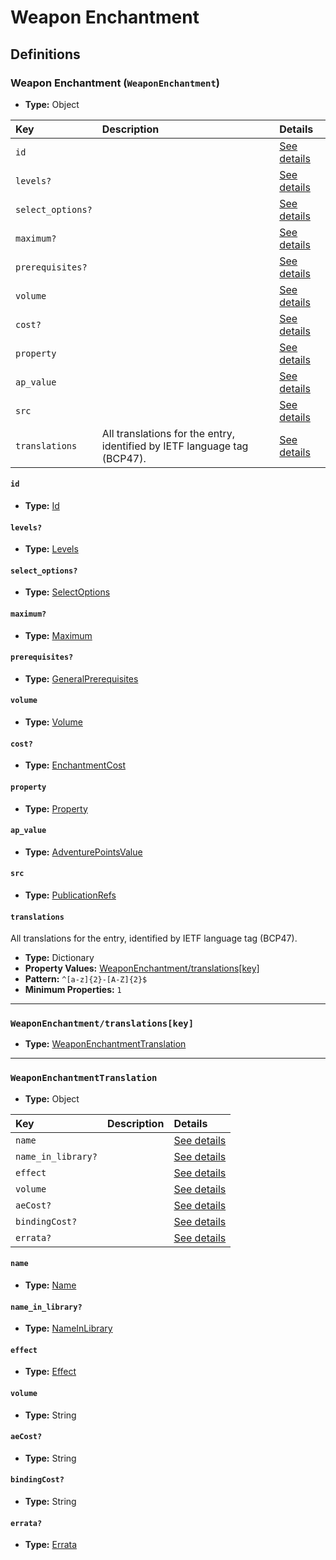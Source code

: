 # Weapon Enchantment

## Definitions

### <a name="WeaponEnchantment"></a> Weapon Enchantment (`WeaponEnchantment`)

- **Type:** Object

Key | Description | Details
:-- | :-- | :--
`id` |  | <a href="#WeaponEnchantment/id">See details</a>
`levels?` |  | <a href="#WeaponEnchantment/levels">See details</a>
`select_options?` |  | <a href="#WeaponEnchantment/select_options">See details</a>
`maximum?` |  | <a href="#WeaponEnchantment/maximum">See details</a>
`prerequisites?` |  | <a href="#WeaponEnchantment/prerequisites">See details</a>
`volume` |  | <a href="#WeaponEnchantment/volume">See details</a>
`cost?` |  | <a href="#WeaponEnchantment/cost">See details</a>
`property` |  | <a href="#WeaponEnchantment/property">See details</a>
`ap_value` |  | <a href="#WeaponEnchantment/ap_value">See details</a>
`src` |  | <a href="#WeaponEnchantment/src">See details</a>
`translations` | All translations for the entry, identified by IETF language tag (BCP47). | <a href="#WeaponEnchantment/translations">See details</a>

#### <a name="WeaponEnchantment/id"></a> `id`

- **Type:** <a href="../_Activatable.md#Id">Id</a>

#### <a name="WeaponEnchantment/levels"></a> `levels?`

- **Type:** <a href="../_Activatable.md#Levels">Levels</a>

#### <a name="WeaponEnchantment/select_options"></a> `select_options?`

- **Type:** <a href="../_Activatable.md#SelectOptions">SelectOptions</a>

#### <a name="WeaponEnchantment/maximum"></a> `maximum?`

- **Type:** <a href="../_Activatable.md#Maximum">Maximum</a>

#### <a name="WeaponEnchantment/prerequisites"></a> `prerequisites?`

- **Type:** <a href="../_Prerequisite.md#GeneralPrerequisites">GeneralPrerequisites</a>

#### <a name="WeaponEnchantment/volume"></a> `volume`

- **Type:** <a href="../_Activatable.md#Volume">Volume</a>

#### <a name="WeaponEnchantment/cost"></a> `cost?`

- **Type:** <a href="../_Activatable.md#EnchantmentCost">EnchantmentCost</a>

#### <a name="WeaponEnchantment/property"></a> `property`

- **Type:** <a href="../_Activatable.md#Property">Property</a>

#### <a name="WeaponEnchantment/ap_value"></a> `ap_value`

- **Type:** <a href="../_Activatable.md#AdventurePointsValue">AdventurePointsValue</a>

#### <a name="WeaponEnchantment/src"></a> `src`

- **Type:** <a href="../source/_PublicationRef.md#PublicationRefs">PublicationRefs</a>

#### <a name="WeaponEnchantment/translations"></a> `translations`

All translations for the entry, identified by IETF language tag (BCP47).

- **Type:** Dictionary
- **Property Values:** <a href="#WeaponEnchantment/translations[key]">WeaponEnchantment/translations[key]</a>
- **Pattern:** `^[a-z]{2}-[A-Z]{2}$`
- **Minimum Properties:** `1`

---

### <a name="WeaponEnchantment/translations[key]"></a> `WeaponEnchantment/translations[key]`

- **Type:** <a href="#WeaponEnchantmentTranslation">WeaponEnchantmentTranslation</a>

---

### <a name="WeaponEnchantmentTranslation"></a> `WeaponEnchantmentTranslation`

- **Type:** Object

Key | Description | Details
:-- | :-- | :--
`name` |  | <a href="#WeaponEnchantmentTranslation/name">See details</a>
`name_in_library?` |  | <a href="#WeaponEnchantmentTranslation/name_in_library">See details</a>
`effect` |  | <a href="#WeaponEnchantmentTranslation/effect">See details</a>
`volume` |  | <a href="#WeaponEnchantmentTranslation/volume">See details</a>
`aeCost?` |  | <a href="#WeaponEnchantmentTranslation/aeCost">See details</a>
`bindingCost?` |  | <a href="#WeaponEnchantmentTranslation/bindingCost">See details</a>
`errata?` |  | <a href="#WeaponEnchantmentTranslation/errata">See details</a>

#### <a name="WeaponEnchantmentTranslation/name"></a> `name`

- **Type:** <a href="../_Activatable.md#Name">Name</a>

#### <a name="WeaponEnchantmentTranslation/name_in_library"></a> `name_in_library?`

- **Type:** <a href="../_Activatable.md#NameInLibrary">NameInLibrary</a>

#### <a name="WeaponEnchantmentTranslation/effect"></a> `effect`

- **Type:** <a href="../_Activatable.md#Effect">Effect</a>

#### <a name="WeaponEnchantmentTranslation/volume"></a> `volume`

- **Type:** String

#### <a name="WeaponEnchantmentTranslation/aeCost"></a> `aeCost?`

- **Type:** String

#### <a name="WeaponEnchantmentTranslation/bindingCost"></a> `bindingCost?`

- **Type:** String

#### <a name="WeaponEnchantmentTranslation/errata"></a> `errata?`

- **Type:** <a href="../source/_Erratum.md#Errata">Errata</a>
